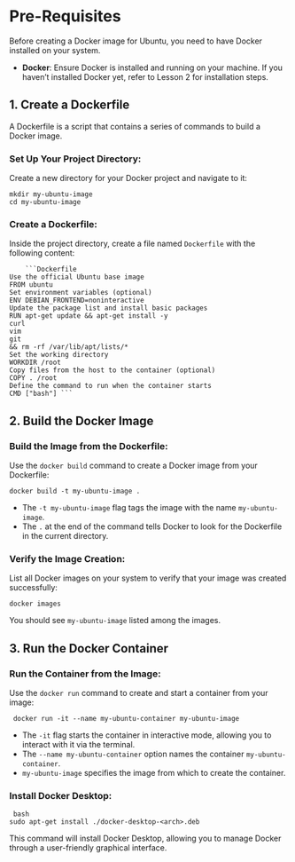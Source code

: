
# Pre-Requisites

Before creating a Docker image for Ubuntu, you need to have Docker installed on your system.

-   **Docker**: Ensure Docker is installed and running on your machine. If you haven’t installed Docker yet, refer to Lesson 2 for installation steps.

## 1\. Create a Dockerfile

A Dockerfile is a script that contains a series of commands to build a Docker image.

###  **Set Up Your Project Directory**:

Create a new directory for your Docker project and navigate to it:
 
  
	mkdir my-ubuntu-image
	cd my-ubuntu-image
	

### **Create a Dockerfile**:
Inside the project directory, create a file named `Dockerfile` with the following content:

		```Dockerfile  
	Use the official Ubuntu base image  
	FROM ubuntu  
	Set environment variables (optional)  
	ENV DEBIAN_FRONTEND=noninteractive  
	Update the package list and install basic packages  
	RUN apt-get update && apt-get install -y  
	curl  
	vim  
	git  
	&& rm -rf /var/lib/apt/lists/*  
	Set the working directory  
	WORKDIR /root  
	Copy files from the host to the container (optional)  
	COPY . /root  
	Define the command to run when the container starts  
	CMD ["bash"] ```
	

## 2\. Build the Docker Image


###  **Build the Image from the Dockerfile**:
Use the `docker build` command to create a Docker image from your Dockerfile:

	docker build -t my-ubuntu-image .
-   The  `-t my-ubuntu-image`  flag tags the image with the name  `my-ubuntu-image`.
-   The  `.`  at the end of the command tells Docker to look for the Dockerfile in the current directory.

### **Verify the Image Creation**:

List all Docker images on your system to verify that your image was created successfully:

	
	docker images
You should see `my-ubuntu-image` listed among the images.

## 3\. **Run the Docker Container**

###  **Run the Container from the Image**:
Use the  `docker run`  command to create and start a container from your image:

	 docker run -it --name my-ubuntu-container my-ubuntu-image

-   The  `-it`  flag starts the container in interactive mode, allowing you to interact with it via the terminal.
-   The  `--name my-ubuntu-container`  option names the container  `my-ubuntu-container`.
-   `my-ubuntu-image`  specifies the image from which to create the container.

### **Install Docker Desktop**:

	 bash
	sudo apt-get install ./docker-desktop-<arch>.deb
This command will install Docker Desktop, allowing you to manage Docker through a user-friendly graphical interface.
<!--stackedit_data:
eyJoaXN0b3J5IjpbMTY2MDg0MjE4LC03Mjc0MjA2NDYsMTI0Nz
c3MTc4NiwtMjA4ODc0NjYxMiw3MzA5OTgxMTZdfQ==
-->